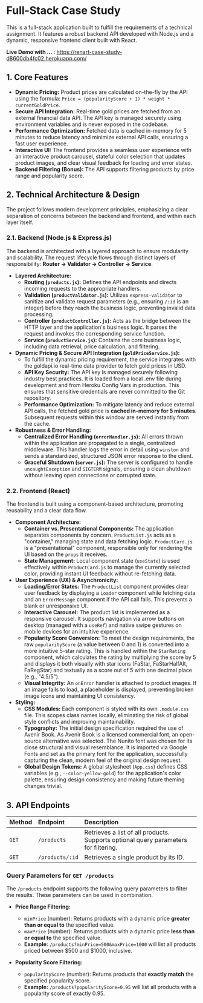 # Full-Stack Case Study

This is a full-stack application built to fulfill the requirements of a technical assignment. It features a robust backend API developed with Node.js and a dynamic, responsive frontend client built with React.

**Live Demo with ... :** https://renart-case-study-d8600db4fc02.herokuapp.com/ 

## 1. Core Features

* **Dynamic Pricing:** Product prices are calculated on-the-fly by the API using the formula: `Price = (popularityScore + 1) * weight * currentGoldPrice`.
* **Secure API Integration:** Real-time gold prices are fetched from an external financial data API. The API key is managed securely using environment variables and is never exposed in the codebase.
* **Performance Optimization:** Fetched data is cached in-memory for 5 minutes to reduce latency and minimize external API calls, ensuring a fast user experience.
* **Interactive UI:** The frontend provides a seamless user experience with an interactive product carousel, stateful color selection that updates product images, and clear visual feedback for loading and error states.
* **Backend Filtering (Bonus):** The API supports filtering products by price range and popularity score.

## 2. Technical Architecture & Design

The project follows modern development principles, emphasizing a clear separation of concerns between the backend and frontend, and within each layer itself.

### 2.1. Backend (Node.js & Express.js)

The backend is architected with a layered approach to ensure modularity and scalability. The request lifecycle flows through distinct layers of responsibility: **Router -> Validator -> Controller -> Service**.

* **Layered Architecture:**
    * **Routing (`products.js`):** Defines the API endpoints and directs incoming requests to the appropriate handlers.
    * **Validation (`productValidator.js`):** Utilizes `express-validator` to sanitize and validate request parameters (e.g., ensuring `/:id` is an integer) before they reach the business logic, preventing invalid data processing.
    * **Controller (`productController.js`):** Acts as the bridge between the HTTP layer and the application's business logic. It parses the request and invokes the corresponding service function.
    * **Service (`productService.js`):** Contains the core business logic, including data retrieval, price calculation, and filtering.
* **Dynamic Pricing & Secure API Integration (`goldPriceService.js`):**
    * To fulfill the dynamic pricing requirement, the service integrates with the goldapi.io real-time data provider to fetch gold prices in USD.
    * **API Key Security:** The API key is managed securely following industry best practices. It is loaded from a local .env file during development and from Heroku Config Vars in production. This ensures that sensitive credentials are never committed to the Git repository.
    * **Performance Optimization:** To mitigate latency and reduce external API calls, the fetched gold price is **cached in-memory for 5 minutes**. Subsequent requests within this window are served instantly from the cache.
* **Robustness & Error Handling:**
    * **Centralized Error Handling (`errorHandler.js`):** All errors thrown within the application are propagated to a single, centralized middleware. This handler logs the error in detail using `winston` and sends a standardized, structured JSON error response to the client.
    * **Graceful Shutdown (`server.js`):** The server is configured to handle `uncaughtException` and `SIGTERM` signals, ensuring a clean shutdown without leaving open connections or corrupted state.

### 2.2. Frontend (React)

The frontend is built using a component-based architecture, promoting reusability and a clear data flow.

* **Component Architecture:**
    * **Container vs. Presentational Components:** The application separates components by concern. `ProductList.js` acts as a "container," managing state and data fetching logic. `ProductCard.js` is a "presentational" component, responsible only for rendering the UI based on the `props` it receives.
    * **State Management:** Local component state (`useState`) is used effectively within `ProductCard.js` to manage the currently selected color, providing instant UI feedback without re-fetching data.
* **User Experience (UX) & Asynchronicity:**
    * **Loading/Error States:** The `ProductList` component provides clear user feedback by displaying a `Loader` component while fetching data and an `ErrorMessage` component if the API call fails. This prevents a blank or unresponsive UI.
    * **Interactive Carousel:** The product list is implemented as a responsive carousel. It supports navigation via arrow buttons on desktop (managed with a `useRef`) and native swipe gestures on mobile devices for an intuitive experience.
    * **Popularity Score Conversion:** To meet the design requirements, the raw `popularityScore` (a value between 0 and 1) is converted into a more intuitive 5-star rating. This is handled within the `StarRating` component, which calculates the rating by multiplying the score by 5 and displays it both visually with star icons (FaStar, FaStarHalfAlt, FaRegStar) and textually as a score out of 5 with one decimal place (e.g., "4.5/5").
    * **Visual Integrity:** An `onError` handler is attached to product images. If an image fails to load, a placeholder is displayed, preventing broken image icons and maintaining UI consistency.
* **Styling:**
    * **CSS Modules:** Each component is styled with its own `.module.css` file. This scopes class names locally, eliminating the risk of global style conflicts and improving maintainability.
    * **Typography:** The initial design specification required the use of Avenir Book. As Avenir Book is a licensed commercial font, an open-source alternative was selected. The Nunito font was chosen for its close structural and visual resemblance. It is imported via Google Fonts and set as the primary font for the application, successfully capturing the clean, modern feel of the original design request.
    * **Global Design Tokens:** A global stylesheet (`App.css`) defines CSS variables (e.g., `--color-yellow-gold`) for the application's color palette, ensuring design consistency and making future theming changes trivial.

## 3. API Endpoints

| Method      | Endpoint      | Description                                                                    |
| :---------- | :------------ | :----------------------------------------------------------------------------- |
| `GET`       | `/products`   | Retrieves a list of all products. Supports optional query parameters for filtering. |
| `GET`       | `/products/:id` | Retrieves a single product by its ID.                                          |


### Query Parameters for `GET /products`

The `/products` endpoint supports the following query parameters to filter the results. These parameters can be used in combination.

* **Price Range Filtering:**
    * `minPrice` (number): Returns products with a dynamic price **greater than or equal to** the specified value.
    * `maxPrice` (number): Returns products with a dynamic price **less than or equal to** the specified value.
    * **Example:** `/products?minPrice=500&maxPrice=1000` will list all products priced between $500 and $1000, inclusive.

* **Popularity Score Filtering:**
    * `popularityScore` (number): Returns products that **exactly match** the specified popularity score.
    * **Example:** `/products?popularityScore=0.95` will list all products with a popularity score of exactly 0.95.
